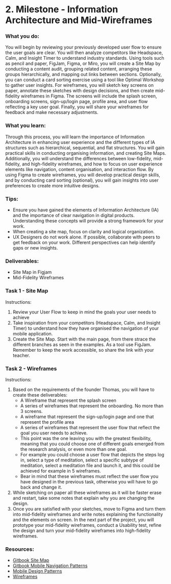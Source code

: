 # 2. Milestone - Information Architecture and Mid-Wireframes

### What you do:

You will begin by reviewing your previously developed user flow to ensure the user goals are clear. You will then analyze competitors like Headspace, Calm, and Insight Timer to understand industry standards. Using tools such as pencil and paper, FigJam, Figma, or Miro, you will create a Site Map by conducting a content audit, grouping related content, arranging these groups hierarchically, and mapping out links between sections. Optionally, you can conduct a card sorting exercise using a tool like Optimal Workshop to gather user insights. For wireframes, you will sketch key screens on paper, annotate these sketches with design decisions, and then create mid-fidelity wireframes in Figma. The screens will include the splash screen, onboarding screens, sign-up/login page, profile area, and user flow reflecting a key user goal. Finally, you will share your wireframes for feedback and make necessary adjustments.

### What you learn:

Through this process, you will learn the importance of Information Architecture in enhancing user experience and the different types of IA structures such as hierarchical, sequential, and flat structures. You will gain practical skills in conducting organising information, and creating Site Maps. Additionally, you will understand the differences between low-fidelity, mid-fidelity, and high-fidelity wireframes, and how to focus on user experience elements like navigation, content organisation, and interaction flow. By using Figma to create wireframes, you will develop practical design skills, and by conducting card sorting (optional), you will gain insights into user preferences to create more intuitive designs.

### Tips:

- Ensure you have gained the elements of Information Architecture (IA) and the importance of clear navigation in digital products. Understanding these concepts will provide a strong framework for your work.
- When creating a site map, focus on clarity and logical organization.
- UX Designers do not work alone. If possible, collaborate with peers to get feedback on your work. Different perspectives can help identify gaps or new insights.

### Deliverables:

- Site Map in Figjam 
- Mid-Fidelity Wireframes

### Task 1 - Site Map

Instructions:
1. Review your User Flow to keep in mind the goals your user needs to achieve
2. Take inspiration from your competitors (Headspace, Calm, and Insight Timer) to understand how they have organised the navigation of your mobile application.
3. Create the Site Map. Start with the main page, from there strace the different branches as seen in the examples. As a tool use FigJam. Remember to keep the work accessible, so share the link with your teacher.

### Task 2 - Wireframes

Instructions:

1. Based on the requirements of the founder Thomas, you will have to create these deliverables:
   - A Wireframe that represent the splash screen
   - A series of wireframes that represent the onboarding. No more than 3 screens.
   - A wireframe that represent the sign-up/login page and one that represent the profile area
   - A series of wireframes that represent the user flow that reflect the goal you user needs to achieve.
   - This point was the one leaving you with the greatest flexibility, meaning that you could choose one of different goals emerged from the research analysis, or even more than one goal.
   - For example you could choose a user flow that depicts the steps log in, select a type of meditation, select a specific subtype of meditation, select a meditation file and launch it, and this could be achieved for example in 5 wireframes.
   - Bear in mind that these wireframes must reflect the user flow you have designed in the previous task, otherwise you will have to go back and change it.
2. While sketching on paper all these wireframes as it will be faster erase and restart, take some notes that explain why you are changing the design. 
3. Once you are satisfied with your sketches, move to Figma and turn them into mid-fidelity wireframes and write notes explaining the functionality and the elements on screen. 
In the next part of the project, you will prototype your mid-fidelity wireframes, conduct a Usability test, refine the design and turn your mid-fidelity wireframes into high-fidelity wireframes.

### Resources:

- [Gitbook Site Map](https://redi-school-1.gitbook.io/ux-ui-bootcamp/site-map)
- [Gitbook Mobile Navigation Patterns](https://redi-school-1.gitbook.io/ux-ui-bootcamp/mobile-navigation-patterns)
- [Mobile Design Patterns](https://redi-school-1.gitbook.io/ux-ui-bootcamp/mobile-design-patterns)
- [Wireframes](https://redi-school-1.gitbook.io/ux-ui-bootcamp/wireframes)

